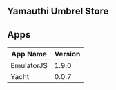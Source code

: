 ## Yamauthi Umbrel Store

## Apps

| App Name            | Version |
| ------------------- | ------- |
| EmulatorJS          | 1.9.0   |
| Yacht               | 0.0.7   |
